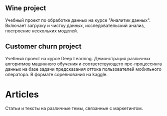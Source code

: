## Wine project 
Учебный проект по обработке данных на курсе "Аналитик данных". 
Включает загрузку и чистку данных, исследовательский анализ, построение нескольких моделей.

## Customer churn project
Учебный проект на курсе Deep Learning.
Демонстрация различных алгоритмов машинного обучения и соответствующего пре-процессинга данных на базе задачи предсказания оттока пользователей мобильного оператора.
В формате соревнования на kaggle.

# Articles
Статьи и тексты на различные темы, связанные с маркетингом. 

